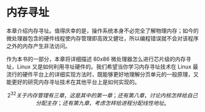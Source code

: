 # 内存寻址

本章介绍内存寻址。值得庆幸的是，操作系统本身不必完全了解物理内存；如今的微处理器包含的硬件线程使内存管理即高效又健壮，所以编程错误就不会对该程序之外的内存产生非法访问。

作为本书的一部分，本章将详细描述 80x86 微处理器怎么进行芯片级的内存寻址，Linux 又是如何利用寻址硬件的。我们希望当你学习内存寻址技术在 Linux 最流行的硬件平台上的详细实现方法时，既能够更好地理解分页单元的一般原理，又能更好的研究内存寻址技术在其他平台上是如何实现的。

$$2^{32}关于内存管理有三章，这是其中的第一章；还有第八章，讨论内核怎样给自己分配主存；还有第九章，考虑怎样给进程分配线性地址。$$
